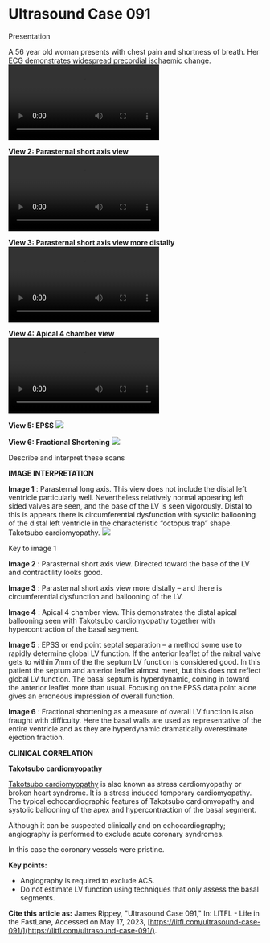 # Ultrasound Case 091
Presentation


A 56 year old woman presents with chest pain and shortness of breath. Her ECG demonstrates [widespread precordial ischaemic change](https://litfl.com/wp-content/uploads/2018/08/ECG-Tako-Tsubo-Cardiomyopathy.jpg). 
![](https://litfl.com/wp-content/uploads/2018/12/Ultrasound-Top-100-091-01-PSLX-takotsubo.mp4)

**View 2: Parasternal short axis view** 
![](https://litfl.com/wp-content/uploads/2018/12/Ultrasound-Top-100-091-02-PSSX-takotsubo.mp4)

**View 3: Parasternal short axis view more distally** 
![](https://litfl.com/wp-content/uploads/2018/12/Ultrasound-Top-100-091-03-PSSX-takotsubo.mp4)

**View 4: Apical 4 chamber view** 
![](https://litfl.com/wp-content/uploads/2018/12/Ultrasound-Top-100-091-04-Ap4ch-takotsubo.mp4)

**View 5: EPSS** 
![](https://litfl.com/wp-content/uploads/2018/12/Ultrasound-Top-100-091-05-EPSS.jpg)

**View 6: Fractional Shortening** 
![](https://litfl.com/wp-content/uploads/2018/12/Ultrasound-Top-100-091-06-fractional-shortening.jpg)


Describe and interpret these scans

**IMAGE INTERPRETATION** 



**Image 1** : Parasternal long axis. This view does not include the distal left ventricle particularly well. Nevertheless relatively normal appearing left sided valves are seen, and the base of the LV is seen vigorously. Distal to this is appears there is circumferential dysfunction with systolic ballooning of the distal left ventricle in the characteristic “octopus trap” shape. Takotsubo cardiomyopathy. 
![](https://litfl.com/wp-content/uploads/2018/12/Ultrasound-Top-100-091-07-Key-to-image-1.jpg)

Key to image 1



**Image 2** : Parasternal short axis view. Directed toward the base of the LV and contractility looks good. 



**Image 3** : Parasternal short axis view more distally – and there is circumferential dysfunction and ballooning of the LV. 



**Image 4** : Apical 4 chamber view. This demonstrates the distal apical ballooning seen with Takotsubo cardiomyopathy together with hypercontraction of the basal segment. 



**Image 5** : EPSS or end point septal separation – a method some use to rapidly determine global LV function. If the anterior leaflet of the mitral valve gets to within 7mm of the the septum LV function is considered good. In this patient the septum and anterior leaflet almost meet, but this does not reflect global LV function. The basal septum is hyperdynamic, coming in toward the anterior leaflet more than usual. Focusing on the EPSS data point alone gives an erroneous impression of overall function. 



**Image 6** : Fractional shortening as a measure of overall LV function is also fraught with difficulty. Here the basal walls are used as representative of the entire ventricle and as they are hyperdynamic dramatically overestimate ejection fraction. 


**CLINICAL CORRELATION** 



**Takotsubo cardiomyopathy** 


[Takotsubo cardiomyopathy](https://litfl.com/tako-tsubo-cardiomyopathy-ecg-library/) is also known as stress cardiomyopathy or broken heart syndrome. It is a stress induced temporary cardiomyopathy. The typical echocardiographic features of Takotsubo cardiomyopathy and systolic ballooning of the apex and hypercontraction of the basal segment. 


Although it can be suspected clinically and on echocardiography; angiography is performed to exclude acute coronary syndromes. 


In this case the coronary vessels were pristine. 



**Key points:** 
- Angiography is required to exclude ACS. 
- Do not estimate LV function using techniques that only assess the basal segments.

**Cite this article as:**  James Rippey, "Ultrasound Case 091," In: LITFL - Life in the FastLane, Accessed on May 17, 2023, [https://litfl.com/ultrasound-case-091/](https://litfl.com/ultrasound-case-091/).


